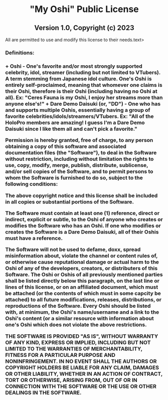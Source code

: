 <h1 align="center">"My Oshi" Public License</h1>
<h2 align="center">Version 1.0, Copyright (c) 2023</h2>
<text align="center">All are permitted to use and modify this license to their needs.</text>text>

<h3>Definitions:<h3>
+ Oshi - One's favorite and/or most strongly supported celebrity, idol, streamer (including but not limited to VTubers). A term stemming from Japanese idol culture. One's Oshi is entirely self-proclaimed, meaning that whomever one claims is their Oshi, therefore is their Oshi (including having no Oshi at all). Ex: "Ceres Fauna is my Oshi, I enjoy her streams more than anyone else's!"
+ Dare Demo Daisuki (or, "DD") - One who has and supports multiple Oshis, essentially having a group of favorite celebrities/idols/streamers/VTubers. Ex: "All of the HoloPro members are amazing! I guess I'm a Dare Demo Daisuki since I like them all and can't pick a favorite."

Permission is hereby granted, free of charge, to any person obtaining a copy of this software and associated documentation files (the "Software"), to deal in the Software without restriction, including without limitation the rights to use, copy, modify, merge, publish, distribute, sublicense, and/or sell copies of the Software, and to permit persons to whom the Software is furnished to do so, subject to the following conditions:

The above copyright notice and this license shall be included in all copies or substantial portions of the Software.

The Software must contain at least one (1) reference, direct or indirect, explicit or subtle, to the Oshi of anyone who creates or modifies the Software who has an Oshi. If one who modifies or creates the Software is a Dare Demo Daisuki, all of their Oshis must have a reference.

The Software will not be used to defame, doxx, spread misinformation about, violate the channel or content rules of, or otherwise cause reputational damage or actual harm to the Oshi of any of the developers, creators, or distributers of this Software. The Oshi or Oshis of all previously mentioned parties shall be listed directly below this paragraph, on the last line or lines of this license, or on an affiliated document, which must be attached (or the contents of which must in some capcity be attached) to all future modifications, releases, distributions, or reproductions of the Software. Every Oshi should be listed with, at minimum, the Oshi's name/username and a link to the Oshi's content (or a similar resource with information about one's Oshi which does not violate the above restrictions.



THE SOFTWARE IS PROVIDED "AS IS", WITHOUT WARRANTY OF ANY KIND, EXPRESS OR IMPLIED, INCLUDING BUT NOT LIMITED TO THE WARRANTIES OF MERCHANTABILITY, FITNESS FOR A PARTICULAR PURPOSE AND NONINFRINGEMENT. IN NO EVENT SHALL THE AUTHORS OR COPYRIGHT HOLDERS BE LIABLE FOR ANY CLAIM, DAMAGES OR OTHER LIABILITY, WHETHER IN AN ACTION OF CONTRACT, TORT OR OTHERWISE, ARISING FROM, OUT OF OR IN CONNECTION WITH THE SOFTWARE OR THE USE OR OTHER DEALINGS IN THE SOFTWARE.

